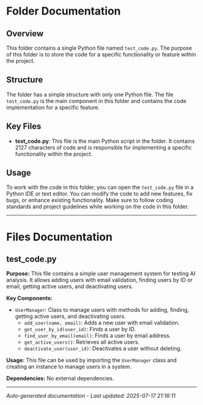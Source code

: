 # Folder Documentation

## Overview
This folder contains a single Python file named `test_code.py`. The purpose of this folder is to store the code for a specific functionality or feature within the project.

## Structure
The folder has a simple structure with only one Python file. The file `test_code.py` is the main component in this folder and contains the code implementation for a specific feature.

## Key Files
- **test_code.py**: This file is the main Python script in the folder. It contains 2127 characters of code and is responsible for implementing a specific functionality within the project.

## Usage
To work with the code in this folder, you can open the `test_code.py` file in a Python IDE or text editor. You can modify the code to add new features, fix bugs, or enhance existing functionality. Make sure to follow coding standards and project guidelines while working on the code in this folder.

---

# Files Documentation

## test_code.py

**Purpose:** This file contains a simple user management system for testing AI analysis. It allows adding users with email validation, finding users by ID or email, getting active users, and deactivating users.

**Key Components:**
- `UserManager`: Class to manage users with methods for adding, finding, getting active users, and deactivating users.
  - `add_user(name, email)`: Adds a new user with email validation.
  - `get_user_by_id(user_id)`: Finds a user by ID.
  - `find_user_by_email(email)`: Finds a user by email address.
  - `get_active_users()`: Retrieves all active users.
  - `deactivate_user(user_id)`: Deactivates a user without deleting.

**Usage:** This file can be used by importing the `UserManager` class and creating an instance to manage users in a system.

**Dependencies:** No external dependencies.

---
*Auto-generated documentation - Last updated: 2025-07-17 21:16:11*
